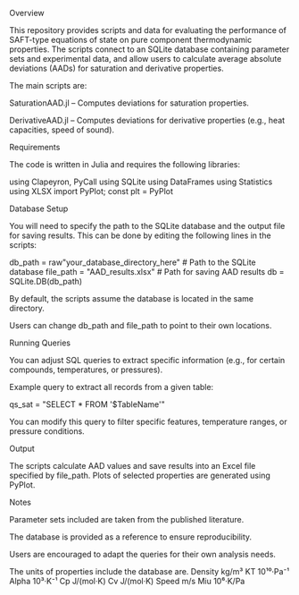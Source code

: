 Overview

This repository provides scripts and data for evaluating the performance of SAFT-type equations of state on pure component thermodynamic properties. The scripts connect to an SQLite database containing parameter sets and experimental data, and allow users to calculate average absolute deviations (AADs) for saturation and derivative properties.

The main scripts are:

SaturationAAD.jl – Computes deviations for saturation properties.

DerivativeAAD.jl – Computes deviations for derivative properties (e.g., heat capacities, speed of sound).

Requirements

The code is written in Julia and requires the following libraries:

using Clapeyron, PyCall
using SQLite
using DataFrames
using Statistics
using XLSX
import PyPlot; const plt = PyPlot

Database Setup

You will need to specify the path to the SQLite database and the output file for saving results. This can be done by editing the following lines in the scripts:

db_path = raw"your_database_directory_here"   # Path to the SQLite database
file_path = "AAD_results.xlsx"                # Path for saving AAD results
db = SQLite.DB(db_path)


By default, the scripts assume the database is located in the same directory.

Users can change db_path and file_path to point to their own locations.

Running Queries

You can adjust SQL queries to extract specific information (e.g., for certain compounds, temperatures, or pressures).

Example query to extract all records from a given table:

qs_sat = "SELECT * FROM '$TableName'"


You can modify this query to filter specific features, temperature ranges, or pressure conditions.

Output

The scripts calculate AAD values and save results into an Excel file specified by file_path. Plots of selected properties are generated using PyPlot.

Notes

Parameter sets included are taken from the published literature.

The database is provided as a reference to ensure reproducibility.

Users are encouraged to adapt the queries for their own analysis needs.

The units of properties include the database are.
Density    	kg/m³
KT	        10¹⁰·Pa⁻¹
Alpha	      10³·K⁻¹
Cp	        J/(mol·K)
Cv	        J/(mol·K)
Speed      	m/s
Miu	        10⁶·K/Pa
